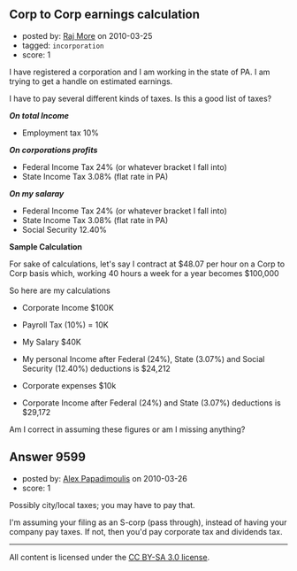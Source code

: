 ## Corp to Corp earnings calculation

- posted by: [Raj More](https://stackexchange.com/users/-1/1270-raj-more) on 2010-03-25
- tagged: `incorporation`
- score: 1

I have registered a corporation and I am working in the state of PA.  I am trying to get a handle on estimated earnings.

I have to pay several different kinds of taxes. Is this a good list of taxes?

***On total Income*** 

 - Employment tax 10%

***On corporations profits***

- Federal Income Tax 24% (or whatever bracket I fall into)
- State Income Tax 3.08% (flat rate in PA)

***On my salaray***

- Federal Income Tax 24% (or whatever bracket I fall into)
- State Income Tax 3.08% (flat rate in PA)
- Social Security 12.40%

**Sample Calculation**

For sake of calculations, let's say I contract at $48.07 per hour on a Corp to Corp basis which, working 40 hours a week for a year becomes $100,000

So here are my calculations 

 - Corporate Income $100K
 - Payroll Tax (10%) = 10K

 - My Salary $40K

 - My personal Income after Federal (24%), State (3.07%) and Social Security (12.40%) deductions is $24,212

 - Corporate expenses $10k
 - Corporate Income after Federal (24%) and State (3.07%) deductions is $29,172

Am I correct in assuming these figures or am I missing anything?


## Answer 9599

- posted by: [Alex Papadimoulis](https://stackexchange.com/users/-1/123-alex-papadimoulis) on 2010-03-26
- score: 1

Possibly city/local taxes; you may have to pay that.

I'm assuming your filing as an S-corp (pass through), instead of having your company pay taxes. If not, then you'd pay corporate tax and dividends tax.



---

All content is licensed under the [CC BY-SA 3.0 license](https://creativecommons.org/licenses/by-sa/3.0/).
